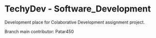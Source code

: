 # TechyDev - Software_Development
Development place for Colaborative Development assignment project.

Branch main contributor: Patar450
